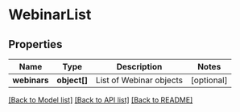 # WebinarList

## Properties
Name | Type | Description | Notes
------------ | ------------- | ------------- | -------------
**webinars** | **object[]** | List of Webinar objects | [optional] 

[[Back to Model list]](../README.md#documentation-for-models) [[Back to API list]](../README.md#documentation-for-api-endpoints) [[Back to README]](../README.md)


